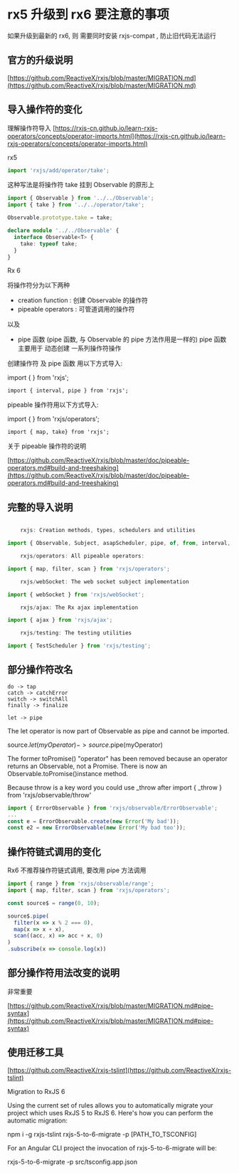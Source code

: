 # rx5 升级到 rx6 要注意的事项

如果升级到最新的 rx6, 则 需要同时安装  rxjs-compat , 防止旧代码无法运行

## 官方的升级说明

[https://github.com/ReactiveX/rxjs/blob/master/MIGRATION.md](https://github.com/ReactiveX/rxjs/blob/master/MIGRATION.md)

## 导入操作符的变化

理解操作符导入
[https://rxjs-cn.github.io/learn-rxjs-operators/concepts/operator-imports.html](https://rxjs-cn.github.io/learn-rxjs-operators/concepts/operator-imports.html)

rx5

```ts
import 'rxjs/add/operator/take';
```
这种写法是将操作符 take 挂到 Observable 的原形上

```ts
import { Observable } from '../../Observable';
import { take } from '../../operator/take';

Observable.prototype.take = take;

declare module '../../Observable' {
  interface Observable<T> {
    take: typeof take;
  }
}

```

Rx 6

将操作符分为以下两种 

- creation function : 创建 Observable 的操作符
- pipeable operators : 可管道调用的操作符

以及

- pipe 函数 (pipe 函数, 与 Observable 的 pipe 方法作用是一样的)
		pipe 函数 主要用于 动态创建 一系列操作符操作


创建操作符 及 pipe 函数 用以下方式导入:

import { } from 'rxjs';

```
import { interval, pipe } from 'rxjs';
```
pipeable 操作符用以下方式导入:

import { } from 'rxjs/operators';

```
import { map, take} from 'rxjs';
```

关于 pipeable 操作符的说明

[https://github.com/ReactiveX/rxjs/blob/master/doc/pipeable-operators.md#build-and-treeshaking](https://github.com/ReactiveX/rxjs/blob/master/doc/pipeable-operators.md#build-and-treeshaking)

## 完整的导入说明

```ts

    rxjs: Creation methods, types, schedulers and utilities

import { Observable, Subject, asapScheduler, pipe, of, from, interval, merge, fromEvent } from 'rxjs';

    rxjs/operators: All pipeable operators:

import { map, filter, scan } from 'rxjs/operators';

    rxjs/webSocket: The web socket subject implementation

import { webSocket } from 'rxjs/webSocket';

    rxjs/ajax: The Rx ajax implementation

import { ajax } from 'rxjs/ajax';

    rxjs/testing: The testing utilities

import { TestScheduler } from 'rxjs/testing';
```


## 部分操作符改名


    do -> tap
    catch -> catchError
    switch -> switchAll
    finally -> finalize

    let -> pipe

The let operator is now part of Observable as pipe and cannot be imported.

source$.let(myOperator) -> source$.pipe(myOperator)


The former toPromise() "operator" has been removed because an operator returns an Observable, not a Promise. There is now an Observable.toPromise()instance method.

Because throw is a key word you could use _throw after import { _throw } from 'rxjs/observable/throw'

```ts
import { ErrorObservable } from 'rxjs/observable/ErrorObservable';
...
const e = ErrorObservable.create(new Error('My bad'));
const e2 = new ErrorObservable(new Error('My bad too'));

```

## 操作符链式调用的变化

Rx6 不推荐操作符链式调用, 要改用 pipe 方法调用

```ts
import { range } from 'rxjs/observable/range';
import { map, filter, scan } from 'rxjs/operators';

const source$ = range(0, 10);

source$.pipe(
  filter(x => x % 2 === 0),
  map(x => x + x),
  scan((acc, x) => acc + x, 0)
)
.subscribe(x => console.log(x))
```

## 部分操作符用法改变的说明


非常重要

[https://github.com/ReactiveX/rxjs/blob/master/MIGRATION.md#pipe-syntax](https://github.com/ReactiveX/rxjs/blob/master/MIGRATION.md#pipe-syntax)

## 使用迁移工具

[https://github.com/ReactiveX/rxjs-tslint](https://github.com/ReactiveX/rxjs-tslint)

Migration to RxJS 6

Using the current set of rules allows you to automatically migrate your project which uses RxJS 5 to RxJS 6. Here's how you can perform the automatic migration:

npm i -g rxjs-tslint
rxjs-5-to-6-migrate -p [PATH_TO_TSCONFIG]

For an Angular CLI project the invocation of rxjs-5-to-6-migrate will be:

rxjs-5-to-6-migrate -p src/tsconfig.app.json